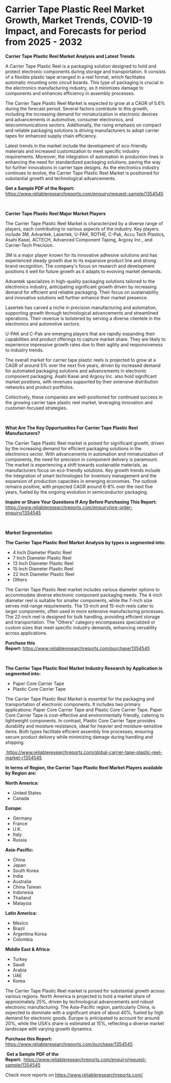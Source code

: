 <p><h1>Carrier Tape Plastic Reel Market Growth, Market Trends, COVID-19 Impact, and Forecasts for period from 2025 - 2032</h1></p><p><strong>Carrier Tape Plastic Reel Market Analysis and Latest Trends</strong></p>
<p><p>A Carrier Tape Plastic Reel is a packaging solution designed to hold and protect electronic components during storage and transportation. It consists of a flexible plastic tape arranged in a reel format, which facilitates automatic mounting onto circuit boards. This type of packaging is crucial in the electronics manufacturing industry, as it minimizes damage to components and enhances efficiency in assembly processes.</p><p>The Carrier Tape Plastic Reel Market is expected to grow at a CAGR of 5.6% during the forecast period. Several factors contribute to this growth, including the increasing demand for miniaturization in electronic devices and advancements in automotive, consumer electronics, and telecommunications sectors. Additionally, the rising emphasis on compact and reliable packaging solutions is driving manufacturers to adopt carrier tapes for enhanced supply chain efficiency.</p><p>Latest trends in the market include the development of eco-friendly materials and increased customization to meet specific industry requirements. Moreover, the integration of automation in production lines is enhancing the need for standardized packaging solutions, paving the way for further innovations in carrier tape designs. As the electronics industry continues to evolve, the Carrier Tape Plastic Reel Market is positioned for substantial growth and technological advancements.</p></p>
<p><strong>Get a Sample PDF of the Report:&nbsp;</strong> <a href="https://www.reliableresearchreports.com/enquiry/request-sample/1354545?utm_campaign=2331&utm_medium=2&utm_source=Github&utm_content=ia&utm_term=13022025&utm_id=carrier-tape-plastic-reel">https://www.reliableresearchreports.com/enquiry/request-sample/1354545</a></p>
<p>&nbsp;</p>
<p><strong>Carrier Tape Plastic Reel Major Market Players</strong></p>
<p><p>The Carrier Tape Plastic Reel Market is characterized by a diverse range of players, each contributing to various aspects of the industry. Key players include 3M, Advantek, Lasertek, U-PAK, ROTHE, C-Pak, Accu Tech Plastics, Asahi Kasei, ACTECH, Advanced Component Taping, Argosy Inc., and Carrier-Tech Precision.</p><p>3M is a major player known for its innovative adhesive solutions and has experienced steady growth due to its expansive product line and strong brand recognition. The company's focus on research and development positions it well for future growth as it adapts to evolving market demands.</p><p>Advantek specializes in high-quality packaging solutions tailored to the electronics industry, anticipating significant growth driven by increasing demand for efficient and reliable packaging. Their focus on sustainability and innovative solutions will further enhance their market presence.</p><p>Lasertek has carved a niche in precision manufacturing and automation, supporting growth through technological advancements and streamlined operations. Their revenue is bolstered by serving a diverse clientele in the electronics and automotive sectors.</p><p>U-PAK and C-Pak are emerging players that are rapidly expanding their capabilities and product offerings to capture market share. They are likely to experience impressive growth rates due to their agility and responsiveness to industry trends.</p><p>The overall market for carrier tape plastic reels is projected to grow at a CAGR of around 5% over the next five years, driven by increased demand for automated packaging solutions and advancements in electronic component packaging. Asahi Kasei and Argosy Inc. also hold significant market positions, with revenues supported by their extensive distribution networks and product portfolios.</p><p>Collectively, these companies are well-positioned for continued success in the growing carrier tape plastic reel market, leveraging innovation and customer-focused strategies.</p></p>
<p>&nbsp;</p>
<p><strong>What Are The Key Opportunities For Carrier Tape Plastic Reel Manufacturers?</strong></p>
<p><p>The Carrier Tape Plastic Reel market is poised for significant growth, driven by the increasing demand for efficient packaging solutions in the electronics sector. With advancements in automation and miniaturization of components, the need for precision in component delivery is paramount. The market is experiencing a shift towards sustainable materials, as manufacturers focus on eco-friendly solutions. Key growth trends include the integration of smart technologies for inventory management and the expansion of production capacities in emerging economies. The outlook remains positive, with projected CAGR around 6-8% over the next five years, fueled by the ongoing evolution in semiconductor packaging.</p></p>
<p><strong>Inquire or Share Your Questions If Any Before Purchasing This Report:</strong> <a href="https://www.reliableresearchreports.com/enquiry/pre-order-enquiry/1354545?utm_campaign=2331&utm_medium=2&utm_source=Github&utm_content=ia&utm_term=13022025&utm_id=carrier-tape-plastic-reel">https://www.reliableresearchreports.com/enquiry/pre-order-enquiry/1354545</a></p>
<p>&nbsp;</p>
<p><strong>Market Segmentation</strong></p>
<p><strong>The Carrier Tape Plastic Reel Market Analysis by types is segmented into:</strong></p>
<p><ul><li>4 Inch Diameter Plastic Reel</li><li>7 Inch Diameter Plastic Reel</li><li>13 Inch Diameter Plastic Reel</li><li>15 Inch Diameter Plastic Reel</li><li>22 Inch Diameter Plastic Reel</li><li>Others</li></ul></p>
<p><p>The Carrier Tape Plastic Reel market includes various diameter options to accommodate diverse electronic component packaging needs. The 4-inch diameter reel is suitable for smaller components, while the 7-inch size serves mid-range requirements. The 13-inch and 15-inch reels cater to larger components, often used in more extensive manufacturing processes. The 22-inch reel is designed for bulk handling, providing efficient storage and transportation. The "Others" category encompasses specialized or custom sizes that meet specific industry demands, enhancing versatility across applications.</p></p>
<p><strong>Purchase this Report:&nbsp;</strong><a href="https://www.reliableresearchreports.com/purchase/1354545?utm_campaign=2331&utm_medium=2&utm_source=Github&utm_content=ia&utm_term=13022025&utm_id=carrier-tape-plastic-reel">https://www.reliableresearchreports.com/purchase/1354545</a></p>
<p>&nbsp;</p>
<p><strong>The Carrier Tape Plastic Reel Market Industry Research by Application is segmented into:</strong></p>
<p><ul><li>Paper Core Carrier Tape</li><li>Plastic Core Carrier Tape</li></ul></p>
<p><p>The Carrier Tape Plastic Reel Market is essential for the packaging and transportation of electronic components. It includes two primary applications: Paper Core Carrier Tape and Plastic Core Carrier Tape. Paper Core Carrier Tape is cost-effective and environmentally friendly, catering to lightweight components. In contrast, Plastic Core Carrier Tape provides durability and moisture resistance, ideal for heavier and moisture-sensitive items. Both types facilitate efficient assembly line processes, ensuring secure product delivery while minimizing damage during handling and shipping.</p></p>
<p><a href="https://www.reliableresearchreports.com/global-carrier-tape-plastic-reel-market-r1354545?utm_campaign=2331&utm_medium=2&utm_source=Github&utm_content=ia&utm_term=13022025&utm_id=carrier-tape-plastic-reel">&nbsp;https://www.reliableresearchreports.com/global-carrier-tape-plastic-reel-market-r1354545</a></p>
<p><strong>In terms of Region, the Carrier Tape Plastic Reel Market Players available by Region are:</strong></p>
<p>
    <p> <strong> North America: </strong>
        <ul>
            <li>United States</li>
            <li>Canada</li>
        </ul>
        </p> 
    <p> <strong> Europe: </strong>
        <ul>
            <li>Germany</li>
            <li>France</li>
            <li>U.K.</li>
            <li>Italy</li>
            <li>Russia</li>
        </ul>
        </p> 
    <p> <strong> Asia-Pacific: </strong>
        <ul>
            <li>China</li>
            <li>Japan</li>
            <li>South Korea</li>
            <li>India</li>
            <li>Australia</li>
            <li>China Taiwan</li>
            <li>Indonesia</li>
            <li>Thailand</li>
            <li>Malaysia</li>
        </ul>
        </p> 
    <p> <strong> Latin America: </strong>
        <ul>
            <li>Mexico</li>
            <li>Brazil</li>
            <li>Argentina Korea</li>
            <li>Colombia</li>
        </ul>
        </p> 
    <p> <strong> Middle East & Africa: </strong>
        <ul>
            <li>Turkey</li>
            <li>Saudi</li>
            <li>Arabia</li>
            <li>UAE</li>
            <li>Korea</li>
        </ul>
    </p>
    </p>
<p><p>The Carrier Tape Plastic Reel market is poised for substantial growth across various regions. North America is projected to hold a market share of approximately 25%, driven by technological advancements and robust electronic manufacturing. The Asia-Pacific region, particularly China, is expected to dominate with a significant share of about 40%, fueled by high demand for electronic goods. Europe is anticipated to account for around 20%, while the USA's share is estimated at 15%, reflecting a diverse market landscape with varying growth dynamics.</p></p>
<p><strong>Purchase this Report: </strong><a href="https://www.reliableresearchreports.com/purchase/1354545?utm_campaign=2331&utm_medium=2&utm_source=Github&utm_content=ia&utm_term=13022025&utm_id=carrier-tape-plastic-reel">https://www.reliableresearchreports.com/purchase/1354545</a></p>
<p>&nbsp;<strong>Get a Sample PDF of the Report:&nbsp;&nbsp;</strong><a href="https://www.reliableresearchreports.com/enquiry/request-sample/1354545?utm_campaign=2331&utm_medium=2&utm_source=Github&utm_content=ia&utm_term=13022025&utm_id=carrier-tape-plastic-reel">https://www.reliableresearchreports.com/enquiry/request-sample/1354545</a></p>
<p><strong></strong></p>
<p>Check more reports on <a href="https://www.reliableresearchreports.com/?utm_campaign=2331&utm_medium=2&utm_source=Github&utm_content=ia&utm_term=13022025&utm_id=carrier-tape-plastic-reel">https://www.reliableresearchreports.com/</a></p>